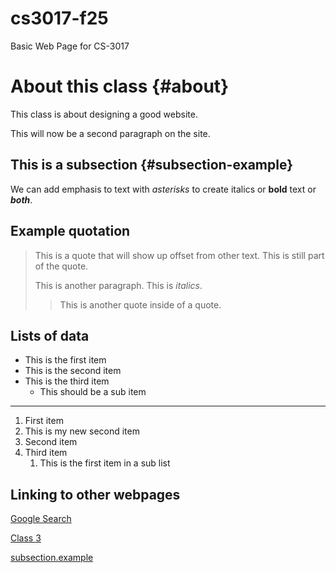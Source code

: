 # cs3017-f25
Basic Web Page for CS-3017

# About this class {#about}
This class is about designing a good website.

This will now be a second paragraph on the site.

## This is a subsection {#subsection-example}
We can add emphasis to text with *asterisks* to create italics or **bold** text or ***both***.

## Example quotation
> This is a quote that will show up offset from other text.
> This is still part of the quote.
>
> This is another paragraph. This is *italics*.
>
> > This is another quote inside of a quote.

## Lists of data 

+ This is the first item
+ This is the second item
+ This is the third item
  + This should be a sub item
 
-----------------------------------------------

1. First item
2. This is my new second item
3. Second item
4. Third item
    1. This is the first item in a sub list
  
## Linking to other webpages

[Google Search](https://google.com)

[Class 3](class3)

[subsection.example](#subsection.example)



